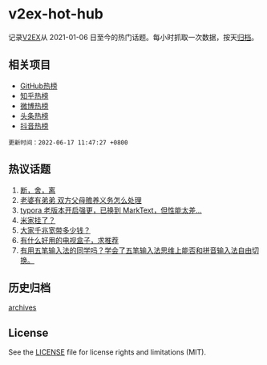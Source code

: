 # v2ex-hot-hub

 记录[V2EX](https://www.v2ex.com/)从 2021-01-06 日至今的热门话题。每小时抓取一次数据，按天[归档](archives)。
 
 ## 相关项目

- [GitHub热榜](https://github.com/snaildev/github-hot-hub)
- [知乎热榜](https://github.com/snaildev/zhihu-hot-hub)
- [微博热榜](https://github.com/snaildev/weibo-hot-hub)
- [头条热榜](https://github.com/snaildev/toutiao-hot-hub)
- [抖音热榜](https://github.com/snaildev/douyin-hot-hub)


 `更新时间：2022-06-17 11:47:27 +0800`

## 热议话题

1. [断，舍，离](https://www.v2ex.com/t/860059)
1. [老婆有弟弟 双方父母赡养义务怎么处理](https://www.v2ex.com/t/860151)
1. [typora 老版本开启强更，已换到 MarkText，但性能太差…](https://www.v2ex.com/t/860011)
1. [米家挂了？](https://www.v2ex.com/t/860117)
1. [大家千兆宽带多少钱？](https://www.v2ex.com/t/860042)
1. [有什么好用的电视盒子，求推荐](https://www.v2ex.com/t/860054)
1. [有用五笔输入法的同学吗？学会了五笔输入法思维上能否和拼音输入法自由切换。](https://www.v2ex.com/t/860048)

## 历史归档

[archives](archives)

## License

See the [LICENSE](LICENSE) file for license rights and limitations (MIT).
